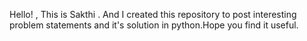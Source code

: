 Hello! , This is Sakthi . And I created this repository to post interesting problem statements and it's solution in python.Hope you find it useful.
